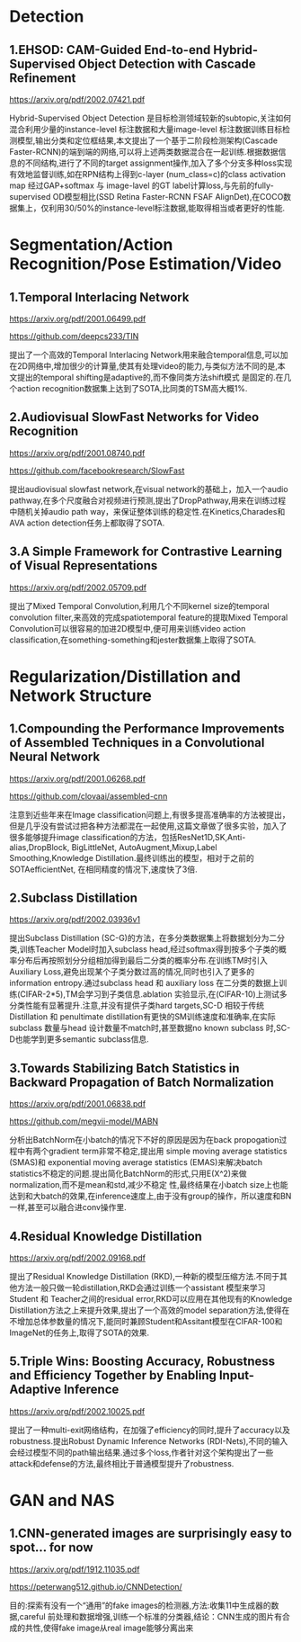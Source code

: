 # **Detection**
## 1.EHSOD: CAM-Guided End-to-end Hybrid-Supervised Object Detection with Cascade Refinement

https://arxiv.org/pdf/2002.07421.pdf

Hybrid-Supervised Object Detection 是目标检测领域较新的subtopic,关注如何混合利用少量的instance-level 标注数据和大量image-level 标注数据训练目标检测模型,输出分类和定位框结果,本文提出了一个基于二阶段检测架构(Cascade Faster-RCNN)的端到端的网络,可以将上述两类数据混合在一起训练.根据数据信息的不同结构,进行了不同的target assignment操作,加入了多个分支多种loss实现有效地监督训练,如在RPN结构上得到c-layer (num_class=c)的class activation map 经过GAP+softmax 与 image-lavel 的GT label计算loss,与先前的fully-supervised OD模型相比(SSD Retina Faster-RCNN FSAF AlignDet),在COCO数据集上，仅利用30/50%的instance-level标注数据,能取得相当或者更好的性能.




# **Segmentation/Action Recognition/Pose Estimation/Video**

## 1.Temporal Interlacing Network

https://arxiv.org/pdf/2001.06499.pdf

https://github.com/deepcs233/TIN

提出了一个高效的Temporal Interlacing Network用来融合temporal信息,可以加在2D网络中,增加很少的计算量,使其有处理video的能力,与类似方法不同的是,本文提出的temporal shifting是adaptive的,而不像同类方法shift模式
是固定的.在几个action recognition数据集上达到了SOTA,比同类的TSM高大概1%.

## 2.Audiovisual SlowFast Networks for Video Recognition

https://arxiv.org/pdf/2001.08740.pdf

https://github.com/facebookresearch/SlowFast

提出audiovisual slowfast network,在visual network的基础上，加入一个audio pathway,在多个尺度融合对视频进行预测,提出了DropPathway,用来在训练过程中随机关掉audio path way，来保证整体训练的稳定性.在Kinetics,Charades和AVA action detection任务上都取得了SOTA.

## 3.A Simple Framework for Contrastive Learning of Visual Representations

https://arxiv.org/pdf/2002.05709.pdf

提出了Mixed Temporal Convolution,利用几个不同kernel size的temporal convolution filter,来高效的完成spatiotemporal feature的提取Mixed Temporal Convolution可以很容易的加进2D模型中,便可用来训练video action
classification,在something-something和jester数据集上取得了SOTA.



# **Regularization/Distillation and Network Structure**

## 1.Compounding the Performance Improvements of Assembled Techniques in a Convolutional Neural Network

https://arxiv.org/pdf/2001.06268.pdf

https://github.com/clovaai/assembled-cnn

注意到近些年来在Image classification问题上,有很多提高准确率的方法被提出，但是几乎没有尝试过把各种方法都混在一起使用,这篇文章做了很多实验，加入了很多能够提升image classification的方法，包括ResNet1D,SK,Anti-alias,DropBlock, BigLittleNet, AutoAugment,Mixup,Label Smoothing,Knowledge Distillation.最终训练出的模型，相对于之前的SOTAefficientNet, 在相同精度的情况下,速度快了3倍.

## 2.Subclass Distillation

https://arxiv.org/pdf/2002.03936v1


提出Subclass Distillation (SC-G)的方法，在多分类数据集上将数据划分为二分类,训练Teacher Model时加入subclass head,经过softmax得到按多个子类的概率分布后再按照划分分组相加得到最后二分类的概率分布.在训练TM时引入Auxiliary Loss,避免出现某个子类分数过高的情况,同时也引入了更多的information entropy.通过subclass head 和 auxiliary loss 在二分类的数据上训练(CIFAR-2*5),TM会学习到子类信息.ablation 实验显示,在(CIFAR-10)上测试多分类性能有显著提升.注意,并没有提供子类hard targets,SC-D 相较于传统Distillation 和 penultimate
distillation有更快的SM训练速度和准确率,在实际subclass 数量与head 设计数量不match时,甚至数据no known subclass 时,SC-D也能学到更多semantic subclass信息.

## 3.Towards Stabilizing Batch Statistics in Backward Propagation of Batch Normalization

https://arxiv.org/pdf/2001.06838.pdf

https://github.com/megvii-model/MABN

分析出BatchNorm在小batch的情况下不好的原因是因为在back propogation过程中有两个gradient term非常不稳定,提出用 simple moving average statistics (SMAS)和 exponential moving average statistics (EMAS)来解决batch statistics不稳定的问题.提出简化BatchNorm的形式,只用E(X^2)来做normalization,而不是mean和std,减少不稳定
性,最终结果在小batch size上也能达到和大batch的效果,在inference速度上,由于没有group的操作，所以速度和BN一样,甚至可以融合进conv操作里.

## 4.Residual Knowledge Distillation

https://arxiv.org/pdf/2002.09168.pdf

提出了Residual Knowledge Distillation (RKD),一种新的模型压缩方法.不同于其他方法一般只做一轮distillation,RKD会通过训练一个assistant 模型来学习Student 和 Teacher之间的residual error,RKD可以应用在其他现有的Knowledge Distillation方法之上来提升效果,提出了一个高效的model separation方法,使得在不增加总体参数量的情况下,能同时兼顾Student和Assitant模型在CIFAR-100和ImageNet的任务上,取得了SOTA的效果.

## 5.Triple Wins: Boosting Accuracy, Robustness and Efficiency Together by Enabling Input-Adaptive Inference

https://arxiv.org/pdf/2002.10025.pdf

提出了一种multi-exit网络结构，在加强了efficiency的同时,提升了accuracy以及robustness.提出Robust Dynamic Inference Networks (RDI-Nets),不同的输入会经过模型不同的path输出结果.通过多个loss,作者针对这个架构提出了一些attack和defense的方法,最终相比于普通模型提升了robustness.


# **GAN and NAS**

## 1.CNN-generated images are surprisingly easy to spot... for now

https://arxiv.org/pdf/1912.11035.pdf

https://peterwang512.github.io/CNNDetection/

目的:探索有没有一个“通用”的fake images的检测器,方法:收集11中生成器的数据,careful 前处理和数据增强,训练一个标准的分类器,结论：CNN生成的图片有合成的共性,使得fake image从real image能够分离出来

